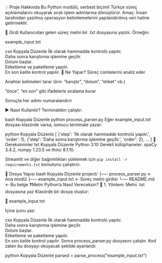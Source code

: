 💡 Proje Hakkında
Bu Python modülü, serbest biçimli Türkçe süreç açıklamalarını okuyarak sıralı işlem adımlarına dönüştürür.
Amaç: İnsan tarafından yazılmış operasyon betimlemelerini yapılandırılmış veri haline getirmektir.

📂 Girdi
Kullanıcıdan gelen süreç metni bir .txt dosyasına yazılır.
Örneğin:

example_input.txt

css
Kopyala
Düzenle
İlk olarak hammadde kontrolü yapılır.  
Daha sonra karıştırma işlemine geçilir.  
Dolum başlar.  
Etiketleme ve paketleme yapılır.  
En son kalite kontrol yapılır.
🧠 Ne Yapar?
Süreç cümlelerini analiz eder

Anahtar kelimeleri tarar (örn: “karıştır”, “dolum”, “etiket” vb.)

“önce”, “en son” gibi ifadelerle sıralama kurar

Sonuçta her adımı numaralandırır

▶️ Nasıl Kullanılır?
Terminalden çalıştır:

bash
Kopyala
Düzenle
python process_parser.py
Eğer example_input.txt dosyası klasörde varsa, sonucu terminale yazar:

python
Kopyala
Düzenle
[
  {'step': 'İlk olarak hammadde kontrolü yapılır.', 'order': 1},
  {'step': 'Daha sonra karıştırma işlemine geçilir.', 'order': 2},
  ...
]
🔧 Gereksinimler
txt
Kopyala
Düzenle
Python 3.10
Gerekli kütüphaneler: spaCy 3.4.2, numpy 1.23.5 ve thinc 8.1.10.

Streamlit ve diğer bağımlılıkları yüklemek için `pip install -r requirements.txt` komutunu çalıştırın.

🧱 Dosya Yapısı
bash
Kopyala
Düzenle
project/
├── process_parser.py         ← Ana modül
├── example_input.txt         ← Süreç metni girdisi
└── README.md                 ← Bu belge
❓Metni Python’a Nasıl Vereceksin?
🔹 1. Yöntem: Metni .txt dosyasına yaz
Klasörde bir dosya oluştur:

📄 example_input.txt

İçine şunu yaz:

css
Kopyala
Düzenle
İlk olarak hammadde kontrolü yapılır.  
Daha sonra karıştırma işlemine geçilir.  
Dolum başlar.  
Etiketleme ve paketleme yapılır.  
En son kalite kontrol yapılır.
Sonra process_parser.py dosyasını çalıştır.
Kod zaten bu dosyayı okuyacak şekilde ayarlandı:

python
Kopyala
Düzenle
parsed = parse_process("example_input.txt")
